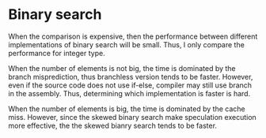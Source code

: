 # Binary search
When the comparison is expensive, then the performance between different
implementations of binary search will be small. Thus, I only compare
the performance for integer type.

When the number of elements is not big, the time is dominated by the
branch misprediction, thus branchless version tends to be faster. However,
even if the source code does not use if-else, compiler may still use branch
in the assembly. Thus, determining which implementation is faster is hard.

When the number of elements is big, the time is dominated by the cache miss.
However, since the skewed binary search make speculation execution more
effective, the the skewed bianry search tends to be faster.
